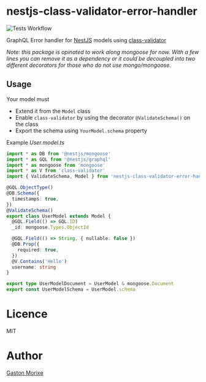 # nestjs-class-validator-error-handler
![Tests Workflow](https://github.com/gastonmorixe/nestjs-class-validator-error-handler/actions/workflows/node.js.yml/badge.svg)

GraphQL Error handler for [NestJS](https://github.com/nestjs/nest) models using [class-validator](https://github.com/typestack/class-validator)

*Note: this package is opinated to work along mongoose for now. With a few lines you can remove it as a dependency or it could be decoupled into two different decorators for those who do not use mongo/mongoose.*

## Usage

Your model must
- Extend it from the `Model` class
- Enable `class-validator` by using the decorator `@ValidateSchema()` on the class
- Export the schema using `YourModel.schema` property

Example *User.model.ts*

```typescript
import * as DB from '@nestjs/mongoose'
import * as GQL from '@nestjs/graphql'
import * as mongoose from 'mongoose'
import * as V from 'class-validator'
import { ValidateSchema, Model } from 'nestjs-class-validator-error-handler'

@GQL.ObjectType()
@DB.Schema({
  timestamps: true,
})
@ValidateSchema()
export class UserModel extends Model {
  @GQL.Field(() => GQL.ID)
  _id: mongoose.Types.ObjectId

  @GQL.Field(() => String, { nullable: false })
  @DB.Prop({
    required: true,
  })
  @V.Contains('Hello')
  username: string
}

export type UserModelDocument = UserModel & mongoose.Document
export const UserModelSchema = UserModel.schema
```


# Licence

MIT

# Author

[Gaston Morixe](https://gastonmorixe.com)
